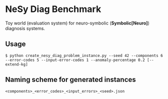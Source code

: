 # NeSy Diag Benchmark

Toy world (evaluation system) for neuro-symbolic (**Symbolic[Neuro]**) diagnosis systems.

## Usage

```
$ python create_nesy_diag_problem_instance.py --seed 42 --components 6 --error-codes 5 --input-error-codes 1 --anomaly-percentage 0.2 [--extend-kg]
```

## Naming scheme for generated instances

```
<components>_<error_codes>_<input_errors>_<seed>.json
```
